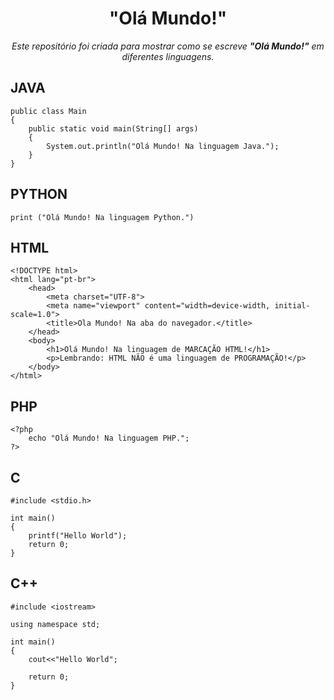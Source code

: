 <h1 align="center"><b>"Olá Mundo!"</b></h1>
<p align="center"><i>Este repositório foi criada para mostrar como se escreve <b>"Olá Mundo!"</b> em diferentes linguagens.</i></p>

<h2>JAVA</h2>

```
public class Main
{
    public static void main(String[] args)
    {
        System.out.println("Olá Mundo! Na linguagem Java.");
    }
}
```

<h2>PYTHON</h2>

```
print ("Olá Mundo! Na linguagem Python.")
```

<h2>HTML</h2>

```
<!DOCTYPE html>
<html lang="pt-br">
    <head>
        <meta charset="UTF-8">
        <meta name="viewport" content="width=device-width, initial-scale=1.0">
        <title>Ola Mundo! Na aba do navegador.</title>
    </head>
    <body>
        <h1>Olá Mundo! Na linguagem de MARCAÇÃO HTML!</h1>
        <p>Lembrando: HTML NÃO é uma linguagem de PROGRAMAÇÃO!</p>
    </body>
</html>
```

<h2>PHP</h2>

```
<?php
    echo "Olá Mundo! Na linguagem PHP.";
?>
```

<h2>C</h2>

```
#include <stdio.h>

int main()
{
    printf("Hello World");
    return 0;
}

```

<h2>C++</h2>

```
#include <iostream>

using namespace std;

int main()
{
    cout<<"Hello World";

    return 0;
}
```
